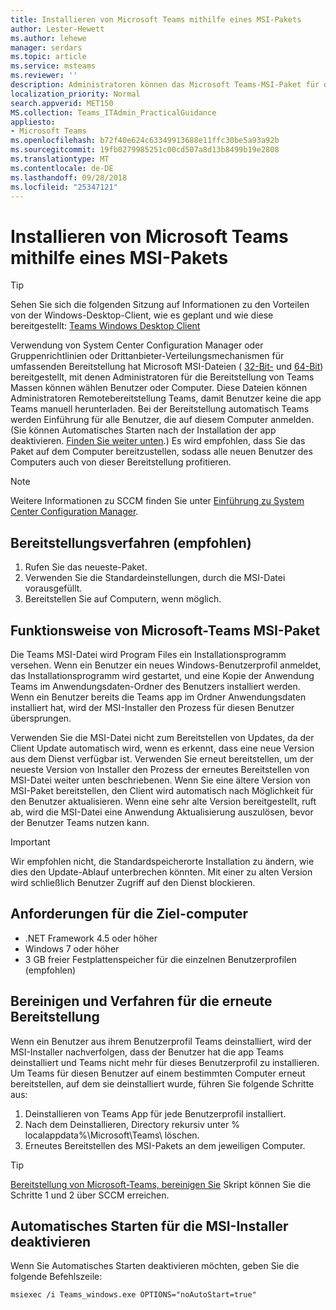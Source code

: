 ```yaml
---
title: Installieren von Microsoft Teams mithilfe eines MSI-Pakets
author: Lester-Hewett
ms.author: lehewe
manager: serdars
ms.topic: article
ms.service: msteams
ms.reviewer: ''
description: Administratoren können das Microsoft Teams-MSI-Paket für die Massenbereitstellung von Microsoft Teams für ausgewählte Benutzer oder Computer verwenden.
localization_priority: Normal
search.appverid: MET150
MS.collection: Teams_ITAdmin_PracticalGuidance
appliesto:
- Microsoft Teams
ms.openlocfilehash: b72f40e624c63349913688e11ffc30be5a93a92b
ms.sourcegitcommit: 19fb0279985251c00cd507a8d13b8499b19e2808
ms.translationtype: MT
ms.contentlocale: de-DE
ms.lasthandoff: 09/28/2018
ms.locfileid: "25347121"
---
```

<a name="install-microsoft-teams-using-msi"></a>Installieren von Microsoft Teams mithilfe eines MSI-Pakets
=================================

> [!Tip]
> Sehen Sie sich die folgenden Sitzung auf Informationen zu den Vorteilen von der Windows-Desktop-Client, wie es geplant und wie diese bereitgestellt: [Teams Windows Desktop Client](https://aka.ms/teams-clients)

Verwendung von System Center Configuration Manager oder Gruppenrichtlinien oder Drittanbieter-Verteilungsmechanismen für umfassenden Bereitstellung hat Microsoft MSI-Dateien ( [32-Bit-](https://aka.ms/teams32bitmsi) und [64-Bit](https://aka.ms/teams64bitmsi)) bereitgestellt, mit denen Administratoren für die Bereitstellung von Teams Massen können wählen Benutzer oder Computer. Diese Dateien können Administratoren Remotebereitstellung Teams, damit Benutzer keine die app Teams manuell herunterladen. Bei der Bereitstellung automatisch Teams werden Einführung für alle Benutzer, die auf diesem Computer anmelden. (Sie können Automatisches Starten nach der Installation der app deaktivieren. [Finden Sie weiter unten](#disable-auto-lanuch-for-the-msi-installer).) Es wird empfohlen, dass Sie das Paket auf dem Computer bereitzustellen, sodass alle neuen Benutzer des Computers auch von dieser Bereitstellung profitieren. 
 
> [!Note] 
> Weitere Informationen zu SCCM finden Sie unter [Einführung zu System Center Configuration Manager](https://docs.microsoft.com/sccm/core/understand/introduction).

## <a name="deployment-procedure-recommended"></a>Bereitstellungsverfahren (empfohlen)
1. Rufen Sie das neueste-Paket.
2. Verwenden Sie die Standardeinstellungen, durch die MSI-Datei vorausgefüllt.
3. Bereitstellen Sie auf Computern, wenn möglich.

## <a name="how-the-microsoft-teams-msi-package-works"></a>Funktionsweise von Microsoft-Teams MSI-Paket

Die Teams MSI-Datei wird Program Files ein Installationsprogramm versehen. Wenn ein Benutzer ein neues Windows-Benutzerprofil anmeldet, das Installationsprogramm wird gestartet, und eine Kopie der Anwendung Teams im Anwendungsdaten-Ordner des Benutzers installiert werden. Wenn ein Benutzer bereits die Teams app im Ordner Anwendungsdaten installiert hat, wird der MSI-Installer den Prozess für diesen Benutzer übersprungen.

Verwenden Sie die MSI-Datei nicht zum Bereitstellen von Updates, da der Client Update automatisch wird, wenn es erkennt, dass eine neue Version aus dem Dienst verfügbar ist. Verwenden Sie erneut bereitstellen, um der neueste Version von Installer den Prozess der erneutes Bereitstellen von MSI-Datei weiter unten beschriebenen. Wenn Sie eine ältere Version von MSI-Paket bereitstellen, den Client wird automatisch nach Möglichkeit für den Benutzer aktualisieren. Wenn eine sehr alte Version bereitgestellt, ruft ab, wird die MSI-Datei eine Anwendung Aktualisierung auszulösen, bevor der Benutzer Teams nutzen kann. 

> [!Important] 
> Wir empfohlen nicht, die Standardspeicherorte Installation zu ändern, wie dies den Update-Ablauf unterbrechen könnten. Mit einer zu alten Version wird schließlich Benutzer Zugriff auf den Dienst blockieren. 


## <a name="target-computer-requirements"></a>Anforderungen für die Ziel-computer

- .NET Framework 4.5 oder höher
- Windows 7 oder höher
- 3 GB freier Festplattenspeicher für die einzelnen Benutzerprofilen (empfohlen)

## <a name="clean-up-and-redeployment-procedure"></a>Bereinigen und Verfahren für die erneute Bereitstellung
Wenn ein Benutzer aus ihrem Benutzerprofil Teams deinstalliert, wird der MSI-Installer nachverfolgen, dass der Benutzer hat die app Teams deinstalliert und Teams nicht mehr für dieses Benutzerprofil zu installieren. Um Teams für diesen Benutzer auf einem bestimmten Computer erneut bereitstellen, auf dem sie deinstalliert wurde, führen Sie folgende Schritte aus:

1. Deinstallieren von Teams App für jede Benutzerprofil installiert. 
2. Nach dem Deinstallieren, Directory rekursiv unter % localappdata%\Microsoft\Teams\ löschen. 
3. Erneutes Bereitstellen des MSI-Pakets an dem jeweiligen Computer.

> [!TIP] 
> [Bereitstellung von Microsoft-Teams, bereinigen Sie](.\scripts\Powershell-script-teams-deployment-clean-up.md) Skript können Sie die Schritte 1 und 2 über SCCM erreichen.  
                    
## <a name="disable-auto-launch-for-the-msi-installer"></a>Automatisches Starten für die MSI-Installer deaktivieren

Wenn Sie Automatisches Starten deaktivieren möchten, geben Sie die folgende Befehlszeile:

`msiexec /i Teams_windows.exe OPTIONS="noAutoStart=true"`

